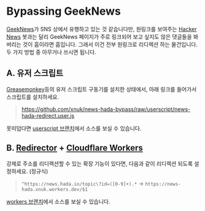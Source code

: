 # Bypassing GeekNews
[GeekNews]가 SNS 상에서 유행하고 있는 것 같습니다만, 원링크를 보여주는 [Hacker News] 봇과는 달리 GeekNews 페이지가
주로 링크되어 보고 싶지도 않은 댓글들을 봐버리는 것이 흠이라면 흠입니다. 그래서 이건 전부 원링크로 리디렉션 하는
물건입니다. 두 가지 방법 중 아무거나 쓰시면 됩니다.

## A. 유저 스크립트
[Greasemonkey]등의 유저 스크립트 구동기를 설치한 상태에서, 아래 링크를 들어가서 스크립트를 설치하세요.

> https://github.com/xnuk/news-hada-bypass/raw/userscript/news-hada-redirect.user.js

못미덥다면 [userscript 브랜치]에서 소스를 보실 수 있습니다.

## B. [Redirector] + [Cloudflare Workers]
강제로 주소를 리디렉션할 수 있는 확장 기능이 있다면, 다음과 같이 리디렉션 되도록 설정하세요. (정규식)

> `^https://news.hada.io/topic\?id=([0-9]+).*` -> `https://news-hada.xnuk.workers.dev/$1`

[workers 브랜치]에서 소스를 보실 수 있습니다.

[Hacker News]: https://news.ycombinator.com/
[GeekNews]: https://news.hada.io/
[workers 브랜치]: https://github.com/xnuk/news-hada-bypass/tree/workers
[userscript 브랜치]: https://github.com/xnuk/news-hada-bypass/tree/userscript
[Redirector]: https://addons.mozilla.org/en-US/firefox/addon/redirector/
[Cloudflare Workers]: https://workers.cloudflare.com/
[Greasemonkey]: https://addons.mozilla.org/ko/firefox/addon/greasemonkey/
